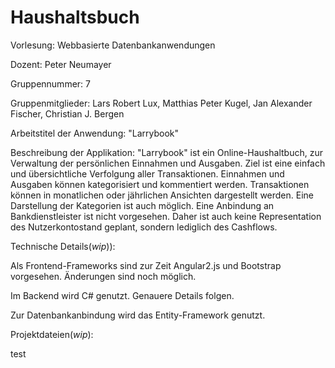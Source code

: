 # Haushaltsbuch

Vorlesung:  Webbasierte Datenbankanwendungen 

Dozent: Peter Neumayer

Gruppennummer:  7

Gruppenmitglieder: Lars Robert Lux, Matthias Peter Kugel, Jan Alexander Fischer, Christian J. Bergen 

Arbeitstitel der Anwendung: "Larrybook" 

Beschreibung der Applikation: 
"Larrybook" ist ein Online-Haushaltbuch, zur Verwaltung der persönlichen Einnahmen und Ausgaben.
Ziel ist eine einfach und übersichtliche Verfolgung aller Transaktionen. Einnahmen und Ausgaben können kategorisiert und     kommentiert werden. Transaktionen können in monatlichen oder jährlichen Ansichten dargestellt werden. Eine Darstellung der Kategorien ist auch möglich. Eine Anbindung an Bankdienstleister ist nicht vorgesehen. Daher ist auch keine Representation des Nutzerkontostand geplant, sondern lediglich des Cashflows.

Technische Details(_wip_)): 


Als Frontend-Frameworks sind zur Zeit Angular2.js und Bootstrap vorgesehen. Änderungen sind noch möglich. 

Im Backend wird C# genutzt. Genauere Details folgen. 

Zur Datenbankanbindung wird das Entity-Framework genutzt. 

Projektdateien(_wip_):

test
